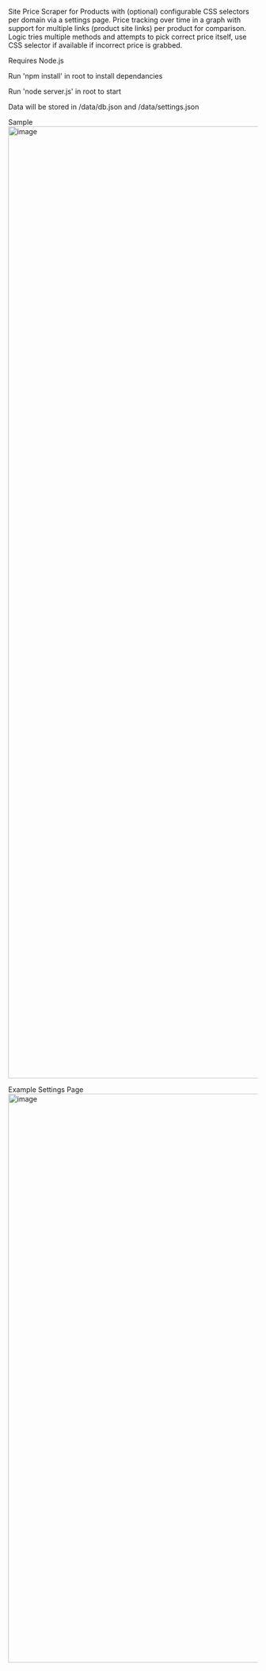 Site Price Scraper for Products with (optional) configurable CSS selectors per domain via a settings page. Price tracking over time in a graph with support for multiple links (product site links) per product for comparison. Logic tries multiple methods and attempts to pick correct price itself, use CSS selector if available if incorrect price is grabbed.

Requires Node.js

Run 'npm install' in root to install dependancies

Run 'node server.js' in root to start

Data will be stored in /data/db.json and /data/settings.json

Sample
<img width="2188" height="1918" alt="image" src="https://github.com/user-attachments/assets/3d132b5c-717f-49eb-b959-b4b1a5d4c6e3" />

Example Settings Page
<img width="2182" height="1146" alt="image" src="https://github.com/user-attachments/assets/19030951-7d5a-4516-9123-43a6c906eeb4" />
